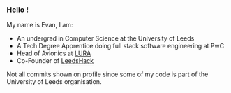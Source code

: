 ### Hello !

My name is Evan, I am:
- An undergrad in Computer Science at the University of Leeds
- A Tech Degree Apprentice doing full stack software engineering at PwC 
- Head of Avionics at [LURA](leedsrocketry.co.uk)
- Co-Founder of [LeedsHack](luucompsoc.co.uk/leedshack)

Not all commits shown on profile since some of my code is part of the University of Leeds organisation.
